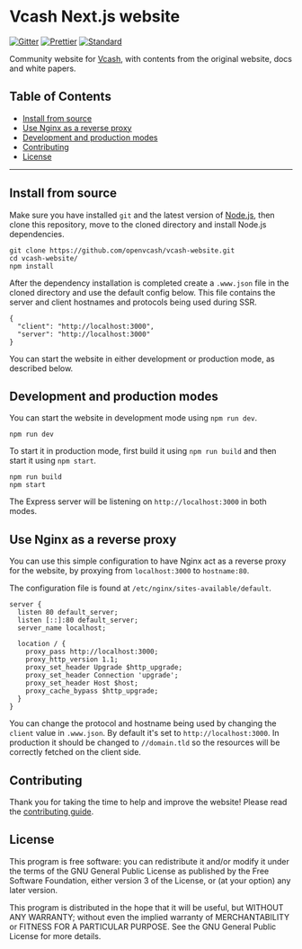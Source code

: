 # Vcash Next.js website
[![Gitter](https://badges.gitter.im/openvcash/vcash.svg)](https://gitter.im/openvcash/vcash?utm_source=badge&utm_medium=badge&utm_campaign=pr-badge)
[![Prettier](https://img.shields.io/badge/styled_with-prettier-ff69b4.svg)](https://github.com/prettier/prettier)
[![Standard](https://img.shields.io/badge/code_style-standard-brightgreen.svg)](https://standardjs.com)

Community website for [Vcash](https://vcash.info/), with contents from the
original website, docs and white papers.

## Table of Contents
- [Install from source](#install-from-source)
- [Use Nginx as a reverse proxy](#use-nginx-as-a-reverse-proxy)
- [Development and production modes](#development-and-production-modes)
- [Contributing](#contributing)
- [License](#license)

--------------------------------------------------------------------------------

## Install from source
Make sure you have installed `git` and the latest version of
[Node.js](https://nodejs.org/en/download/current/), then clone this repository,
move to the cloned directory and install Node.js dependencies.

    git clone https://github.com/openvcash/vcash-website.git
    cd vcash-website/
    npm install

After the dependency installation is completed create a `.www.json` file in the
cloned directory and use the default config below. This file contains the
server and client hostnames and protocols being used during SSR.

```
{
  "client": "http://localhost:3000",
  "server": "http://localhost:3000"
}
```

You can start the website in either development or production mode,
as described below.

## Development and production modes
You can start the website in development mode using `npm run dev`.

    npm run dev

To start it in production mode, first build it using `npm run build` and then
start it using `npm start`.

    npm run build
    npm start

The Express server will be listening on `http://localhost:3000` in both modes.

## Use Nginx as a reverse proxy
You can use this simple configuration to have Nginx act as a reverse proxy
for the website, by proxying from `localhost:3000` to `hostname:80`.

The configuration file is found at `/etc/nginx/sites-available/default`.

```
server {
  listen 80 default_server;
  listen [::]:80 default_server;
  server_name localhost;

  location / {
    proxy_pass http://localhost:3000;
    proxy_http_version 1.1;
    proxy_set_header Upgrade $http_upgrade;
    proxy_set_header Connection 'upgrade';
    proxy_set_header Host $host;
    proxy_cache_bypass $http_upgrade;
  }
}
```

You can change the protocol and hostname being used by changing the `client`
value in `.www.json`. By default it's set to `http://localhost:3000`. In production
it should be changed to `//domain.tld` so the resources will be correctly
fetched on the client side.

## Contributing
Thank you for taking the time to help and improve the website! Please read the
[contributing guide](https://github.com/openvcash/vcash-website/blob/master/.github/CONTRIBUTING.md).


## License
This program is free software: you can redistribute it and/or modify
it under the terms of the GNU General Public License as published by
the Free Software Foundation, either version 3 of the License, or
(at your option) any later version.

This program is distributed in the hope that it will be useful,
but WITHOUT ANY WARRANTY; without even the implied warranty of
MERCHANTABILITY or FITNESS FOR A PARTICULAR PURPOSE.  See the
GNU General Public License for more details.
